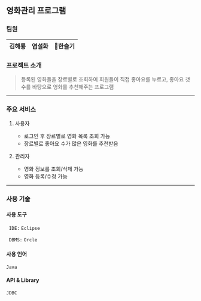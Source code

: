 ## 영화관리 프로그램

### 팀원
|김해룡|염설화|🤴한슬기|
|---|---|---|

### 프로젝트 소개
> 등록된 영화들을 장르별로 조회하여 회원들이 직접 좋아요를 누르고, 좋아요 갯수를 바탕으로 영화를 추천해주는 프로그램

----------------------------------
### 주요 서비스
1. 사용자
    + 로그인 후 장르별로 영화 목록 조회 가능
    + 장르별로 좋아요 수가 많은 영화를 추천받음

2. 관리자
    + 영화 정보를 조회/삭제 가능
    + 영화 등록/수정 가능

---------------------------------
### 사용 기술
#### 사용 도구
` IDE:` `Eclipse`

` DBMS:` `Orcle`

#### 사용 언어
`Java`
#### API & Library
`JDBC`
